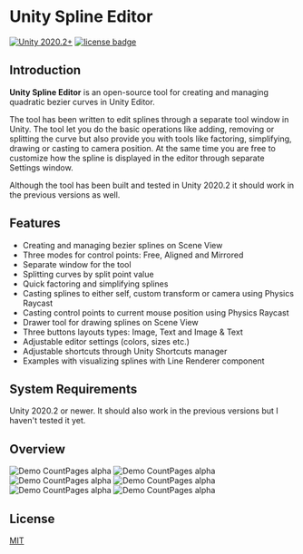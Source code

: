 # Unity Spline Editor
[![Unity 2020.2+](https://img.shields.io/badge/unity-2020.2%2B-blue.svg)](https://unity3d.com/get-unity/download) [![license badge](https://img.shields.io/badge/license-MIT-green.svg)](LICENSE)
## Introduction
**Unity Spline Editor** is an open-source tool for creating and managing quadratic bezier curves in Unity Editor. 

The tool has been written to edit splines through a separate tool window in Unity. The tool let you do the basic operations like adding, removing or splitting the curve but also provide you with tools like factoring, simplifying, drawing or casting to camera position. At the same time you are free to customize how the spline is displayed in the editor through separate Settings window. 

Although the tool has been built and tested in Unity 2020.2 it should work in the previous versions as well.

## Features

- Creating and managing bezier splines on Scene View
- Three modes for control points: Free, Aligned and Mirrored
- Separate window for the tool
- Splitting curves by split point value
- Quick factoring and simplifying splines
- Casting splines to either self, custom transform or camera using Physics Raycast
- Casting control points to current mouse position using Physics Raycast
- Drawer tool for drawing splines on Scene View
- Three buttons layouts types: Image, Text and Image & Text
- Adjustable editor settings (colors, sizes etc.)
- Adjustable shortcuts through Unity Shortcuts manager
- Examples with visualizing splines with Line Renderer component

## System Requirements
Unity 2020.2 or newer. It should also work in the previous versions but I haven't tested it yet.

## Overview
 ![Demo CountPages alpha](https://github.com/vvrvvd/Spline-Me/blob/main/Gifs/BaseSpline.gif)
 ![Demo CountPages alpha](https://github.com/vvrvvd/Spline-Me/blob/main/Gifs/DrawCurve.gif) 
 ![Demo CountPages alpha](https://github.com/vvrvvd/Spline-Me/blob/main/Gifs/FactorSpline.gif) 
 ![Demo CountPages alpha](https://github.com/vvrvvd/Spline-Me/blob/main/Gifs/LineRenderer.gif) 
 ![Demo CountPages alpha](https://github.com/vvrvvd/Spline-Me/blob/main/Gifs/CastingCurve.gif) 
 ![Demo CountPages alpha](https://github.com/vvrvvd/Spline-Me/blob/main/Gifs/CastingPointsWithMouse.gif) 
 
 ## License
 
[MIT](LICENSE)

